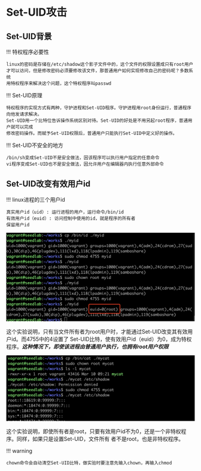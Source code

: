 # Set-UID攻击

## Set-UID背景

!!! 特权程序必要性

    linux的密码是存储在/etc/shadow这个影子文件中的，这个文件的权限设置成只有root用户
    才可以访问，但是修改密码必须要修改该文件，那普通用户如何实现修改自己的密码呢？多数系统
    用特权程序来解决这个问题，这个特权程序叫passwd

!!! Set-UID原理

    特权程序的实现方式有两种，守护进程和Set-UID程序。守护进程用root身份运行，普通程序向他发请求解决。
    Set-UID用一个比特位告诉操作系统区别对待。Set-UID的好处是不用另起root程序，普通用户就可以完成
    修改密码操作。而赋予Set-UID权限后，普通用户只能执行Set-UID中定义好的操作。

!!! Set-UID不安全的地方

    /bin/sh变成Set-UID不是安全做法，因该程序可以执行用户指定的任意命令  
    vi程序变成Set-UID也不是安全做法，因允许用户在编辑器内执行任意外部命令  

## Set-UID改变有效用户id

!!! linux进程的三个用户id

    真实用户id（uid）: 运行进程的用户，运行命令/bin/id  
    有效用户id（euid）: 访问控制中使用的id，就是程序的所有者  
    保留用户id    

![改有效用户id](../img/setuid-euid.png)

这个实验说明，只有当文件所有者为root用户时，才能通过Set-UID改变其有效用户id。而4755中的4设置了
Set-UID比特，使有效用户id（euid）为0，成为特权程序。***这种情况下，即使该进程由普通用户执行，也拥有root用户权限***

![所有者root没有权限](../img/setuid-cat.png)

这个实验说明，即使所有者是root，只要有效用户id不为0，还是一个非特权程序。同样，如果只是设置Set-UID，文件所有
者不是root，也是非特权程序。

!!! warning

    chown命令会自动清空Set-UID比特，做实验时要注意先输入chown，再输入chmod  